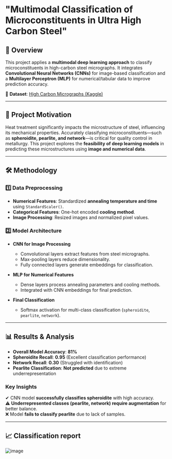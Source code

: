 
# "Multimodal Classification of Microconstituents in Ultra High Carbon Steel"

## 📌 Overview  
This project applies a **multimodal deep learning approach** to classify microconstituents in high-carbon steel micrographs. It integrates **Convolutional Neural Networks (CNNs)** for image-based classification and a **Multilayer Perceptron (MLP)** for numerical/tabular data to improve prediction accuracy.

🔗 **Dataset**: [High Carbon Micrographs (Kaggle)](https://www.kaggle.com/datasets/safi842/highcarbon-micrographs/data)  

---

## 🔬 Project Motivation  
Heat treatment significantly impacts the microstructure of steel, influencing its mechanical properties. Accurately classifying microconstituents—such as **spheroidite, pearlite, and network**—is critical for quality control in metallurgy. This project explores the **feasibility of deep learning models** in predicting these microstructures using **image and numerical data**.

---

## 🛠️ Methodology  

### 1️⃣ Data Preprocessing  
- **Numerical Features**: Standardized **annealing temperature and time** using `StandardScaler()`.  
- **Categorical Features**: One-hot encoded **cooling method**.  
- **Image Processing**: Resized images and normalized pixel values.  

### 2️⃣ Model Architecture  
- **CNN for Image Processing**  
  - Convolutional layers extract features from steel micrographs.  
  - Max-pooling layers reduce dimensionality.  
  - Fully connected layers generate embeddings for classification.  

- **MLP for Numerical Features**  
  - Dense layers process annealing parameters and cooling methods.  
  - Integrated with CNN embeddings for final prediction.  

- **Final Classification**  
  - Softmax activation for multi-class classification (`spheroidite`, `pearlite`, `network`).  

---

## 📊 Results & Analysis  
- **Overall Model Accuracy**: **81%**  
- **Spheroidite Recall**: **0.95** (Excellent classification performance)  
- **Network Recall**: **0.30** (Struggled with identification)  
- **Pearlite Classification**: **Not predicted** due to extreme underrepresentation  

### Key Insights  
✔ CNN model **successfully classifies spheroidite** with high accuracy.  
⚠ **Underrepresented classes (pearlite, network) require augmentation** for better balance.  
❌ Model **fails to classify pearlite** due to lack of samples.  

---

## 📈 Classification report

![image](https://github.com/user-attachments/assets/74dcf4cc-66be-4cb4-aacf-5ceb7a9dcdd9)


